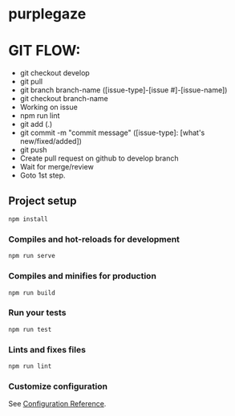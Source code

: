 # purplegaze

# GIT FLOW:
* git checkout develop
* git pull
* git branch branch-name ([issue-type]-[issue #]-[issue-name])
* git checkout branch-name
* Working on issue
* npm run lint
* git add (.)
* git commit -m "commit message" ([issue-type]: [what's new/fixed/added])
* git push
* Create pull request on github to develop branch
* Wait for merge/review
* Goto 1st step.


## Project setup
```
npm install
```

### Compiles and hot-reloads for development
```
npm run serve
```

### Compiles and minifies for production
```
npm run build
```

### Run your tests
```
npm run test
```

### Lints and fixes files
```
npm run lint
```

### Customize configuration
See [Configuration Reference](https://cli.vuejs.org/config/).
